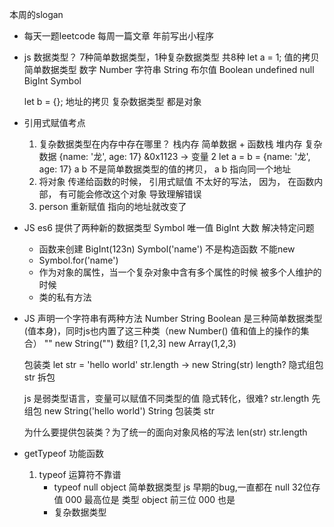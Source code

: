 本周的slogan

- 每天一题leetcode
    每周一篇文章
    年前写出小程序 

- js  数据类型？
    7种简单数据类型，1种复杂数据类型    共8种
    let  a = 1;     值的拷贝
    简单数据类型
    数字 Number
    字符串 String
    布尔值 Boolean
    undefined
    null
    BigInt
    Symbol

    let b = {};     地址的拷贝
    复杂数据类型
        都是对象 

- 引用式赋值考点
    1. 复杂数据类型在内存中存在哪里？
        栈内存   简单数据  +  函数栈
        堆内存  复杂数据     {name: '龙', age: 17}   &0x1123 -> 变量 
    2   let a = b =  {name: '龙', age: 17}     a   b   不是简单数据类型的值的拷贝， 
    a b 指向同一个地址  
    3. 将对象 传递给函数的时候， 引用式赋值  不太好的写法， 因为， 在函数内部，
        有可能会修改这个对象 导致理解错误 
    4. person 重新赋值   指向的地址就改变了 
    
- JS es6 提供了两种新的数据类型 Symbol 唯一值
    BigInt 大数 解决特定问题
    - 函数来创建 BigInt(123n) Symbol('name')
        不是构造函数 不能new
    - Symbol.for('name')
    - 作为对象的属性，当一个复杂对象中含有多个属性的时候 被多个人维护的时候
    - 类的私有方法

- JS 声明一个字符串有两种方法
    Number String Boolean 是三种简单数据类型(值本身)，同时js也内置了这三种类（new Number() 值和值上的操作的集合）
    ""
    new String("")
    数组? [1,2,3]   new Array(1,2,3)

    包装类
    let str = 'hello world'
    str.length -> new String(str) length? 隐式组包
    str 拆包

    js 是弱类型语言，变量可以赋值不同类型的值
    隐式转化，很难?
    str.length  先组包  new String('hello world') String 包装类
    str

    为什么要提供包装类？为了统一的面向对象风格的写法
    len(str)    str.length

- getTypeof 功能函数
    1. typeof 运算符不靠谱
        - typeof null  object   简单数据类型
            js 早期的bug,一直都在
            null  32位存值 000  最高位是 类型
            object 前三位 000 也是
        - 复杂数据类型
        